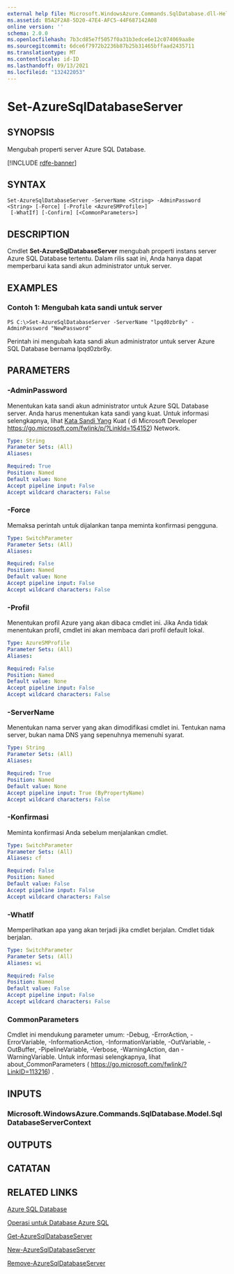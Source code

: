 ```yaml
---
external help file: Microsoft.WindowsAzure.Commands.SqlDatabase.dll-Help.xml
ms.assetid: B5A2F2A8-5D20-47E4-AFC5-44F687142A08
online version: ''
schema: 2.0.0
ms.openlocfilehash: 7b3cd85e7f5057f0a31b3edce6e12c074069aa8e
ms.sourcegitcommit: 6dce6f7972b2236b87b25b31465bffaad2435711
ms.translationtype: MT
ms.contentlocale: id-ID
ms.lasthandoff: 09/13/2021
ms.locfileid: "132422053"
---
```

# Set-AzureSqlDatabaseServer

## SYNOPSIS
Mengubah properti server Azure SQL Database.

[!INCLUDE [rdfe-banner](../../includes/rdfe-banner.md)]

## SYNTAX

```
Set-AzureSqlDatabaseServer -ServerName <String> -AdminPassword <String> [-Force] [-Profile <AzureSMProfile>]
 [-WhatIf] [-Confirm] [<CommonParameters>]
```

## DESCRIPTION
Cmdlet **Set-AzureSqlDatabaseServer** mengubah properti instans server Azure SQL Database tertentu.
Dalam rilis saat ini, Anda hanya dapat memperbarui kata sandi akun administrator untuk server.

## EXAMPLES

### Contoh 1: Mengubah kata sandi untuk server
```
PS C:\>Set-AzureSqlDatabaseServer -ServerName "lpqd0zbr8y" -AdminPassword "NewPassword"
```

Perintah ini mengubah kata sandi akun administrator untuk server Azure SQL Database bernama lpqd0zbr8y.

## PARAMETERS

### -AdminPassword
Menentukan kata sandi akun administrator untuk Azure SQL Database server.
Anda harus menentukan kata sandi yang kuat.
Untuk informasi selengkapnya, lihat [Kata Sandi Yang](https://go.microsoft.com/fwlink/p/?LinkId=154152) Kuat ( di Microsoft Developer https://go.microsoft.com/fwlink/p/?LinkId=154152) Network.

```yaml
Type: String
Parameter Sets: (All)
Aliases: 

Required: True
Position: Named
Default value: None
Accept pipeline input: False
Accept wildcard characters: False
```

### -Force
Memaksa perintah untuk dijalankan tanpa meminta konfirmasi pengguna.

```yaml
Type: SwitchParameter
Parameter Sets: (All)
Aliases: 

Required: False
Position: Named
Default value: None
Accept pipeline input: False
Accept wildcard characters: False
```

### -Profil
Menentukan profil Azure yang akan dibaca cmdlet ini.
Jika Anda tidak menentukan profil, cmdlet ini akan membaca dari profil default lokal.

```yaml
Type: AzureSMProfile
Parameter Sets: (All)
Aliases: 

Required: False
Position: Named
Default value: None
Accept pipeline input: False
Accept wildcard characters: False
```

### -ServerName
Menentukan nama server yang akan dimodifikasi cmdlet ini.
Tentukan nama server, bukan nama DNS yang sepenuhnya memenuhi syarat.

```yaml
Type: String
Parameter Sets: (All)
Aliases: 

Required: True
Position: Named
Default value: None
Accept pipeline input: True (ByPropertyName)
Accept wildcard characters: False
```

### -Konfirmasi
Meminta konfirmasi Anda sebelum menjalankan cmdlet.

```yaml
Type: SwitchParameter
Parameter Sets: (All)
Aliases: cf

Required: False
Position: Named
Default value: False
Accept pipeline input: False
Accept wildcard characters: False
```

### -WhatIf
Memperlihatkan apa yang akan terjadi jika cmdlet berjalan.
Cmdlet tidak berjalan.

```yaml
Type: SwitchParameter
Parameter Sets: (All)
Aliases: wi

Required: False
Position: Named
Default value: False
Accept pipeline input: False
Accept wildcard characters: False
```

### CommonParameters
Cmdlet ini mendukung parameter umum: -Debug, -ErrorAction, -ErrorVariable, -InformationAction, -InformationVariable, -OutVariable, -OutBuffer, -PipelineVariable, -Verbose, -WarningAction, dan -WarningVariable. Untuk informasi selengkapnya, lihat about_CommonParameters ( https://go.microsoft.com/fwlink/?LinkID=113216) .

## INPUTS

### Microsoft.WindowsAzure.Commands.SqlDatabase.Model.SqlDatabaseServerContext

## OUTPUTS

## CATATAN

## RELATED LINKS

[Azure SQL Database](https://azure.microsoft.com/en-us/services/sql-database/)

[Operasi untuk Database Azure SQL](https://msdn.microsoft.com/en-us/library/azure/dn505719.aspx)

[Get-AzureSqlDatabaseServer](./Get-AzureSqlDatabaseServer.md)

[New-AzureSqlDatabaseServer](./New-AzureSqlDatabaseServer.md)

[Remove-AzureSqlDatabaseServer](./Remove-AzureSqlDatabaseServer.md)


